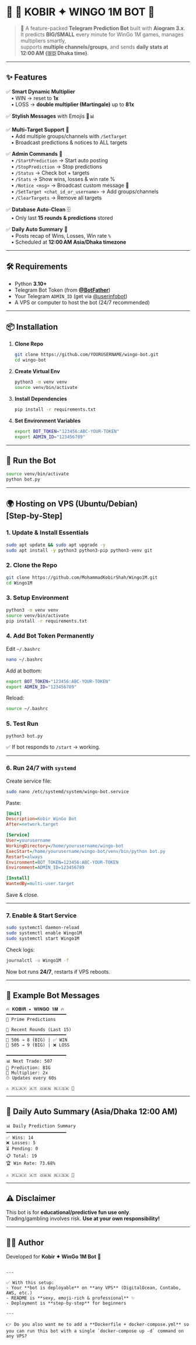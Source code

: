 # 🎰 🌟 KOBIR ✦ WINGO 1M BOT 🌟

> 🚀 A feature-packed **Telegram Prediction Bot** built with **Aiogram 3.x**.  
> It predicts **BIG/SMALL** every minute for WinGo 1M games, manages multipliers smartly,  
> supports **multiple channels/groups**, and sends **daily stats at 12:00 AM (🇧🇩 Dhaka time)**.  

---

## ✨ Features

✅ **Smart Dynamic Multiplier**  
  • WIN → reset to **1x**  
  • LOSS → **double multiplier (Martingale)** up to **81x**

✅ **Stylish Messages** with Emojis 🎲📊  

✅ **Multi‑Target Support** 📌  
  • Add multiple groups/channels with `/SetTarget`  
  • Broadcast predictions & notices to ALL targets  

✅ **Admin Commands** 🔑  
  • `/StartPrediction` → Start auto posting  
  • `/StopPrediction` → Stop predictions  
  • `/Status` → Check bot + targets  
  • `/Stats` → Show wins, losses & win rate %  
  • `/Notice <msg>` → Broadcast custom message 📢  
  • `/SetTarget <chat_id_or_username>` → Add groups/channels  
  • `/ClearTargets` → Remove all targets  

✅ **Database Auto-Clean** 🗄️  
  • Only last **15 rounds & predictions** stored  

✅ **Daily Auto Summary** 🌙  
  • Posts recap of Wins, Losses, Win rate `%`  
  • Scheduled at **12:00 AM Asia/Dhaka timezone**  

---

## 🛠️ Requirements

- Python **3.10+**
- Telegram Bot Token (from **[@BotFather](https://t.me/BotFather)**)
- Your Telegram `ADMIN_ID` (get via [@userinfobot](https://t.me/userinfobot))
- A VPS or computer to host the bot (24/7 recommended)

---

## 📦 Installation

1. **Clone Repo**
   ```bash
   git clone https://github.com/YOURUSERNAME/wingo-bot.git
   cd wingo-bot
   ```

2. **Create Virtual Env**
   ```bash
   python3 -m venv venv
   source venv/bin/activate
   ```

3. **Install Dependencies**
   ```bash
   pip install -r requirements.txt
   ```

4. **Set Environment Variables**
   ```bash
   export BOT_TOKEN="123456:ABC-YOUR-TOKEN"
   export ADMIN_ID="123456789"
   ```

---

## 🚀 Run the Bot

```bash
source venv/bin/activate
python bot.py
```

---

## 🌍 Hosting on VPS (Ubuntu/Debian) [Step‑by‑Step]

### 1. Update & Install Essentials
```bash
sudo apt update && sudo apt upgrade -y
sudo apt install -y python3 python3-pip python3-venv git
```

### 2. Clone the Repo
```bash
git clone https://github.com/MohammadKobirShah/Wingo1M.git
cd Wingo1M
```

### 3. Setup Environment
```bash
python3 -m venv venv
source venv/bin/activate
pip install -r requirements.txt
```

### 4. Add Bot Token Permanently
Edit `~/.bashrc`
```bash
nano ~/.bashrc
```
Add at bottom:
```bash
export BOT_TOKEN="123456:ABC-YOUR-TOKEN"
export ADMIN_ID="123456789"
```
Reload:
```bash
source ~/.bashrc
```

### 5. Test Run
```bash
python3 bot.py
```

✅ If bot responds to `/start` → working.

---

### 6. Run 24/7 with `systemd`

Create service file:
```bash
sudo nano /etc/systemd/system/wingo-bot.service
```

Paste:
```ini
[Unit]
Description=Kobir WinGo Bot
After=network.target

[Service]
User=yourusername
WorkingDirectory=/home/yourusername/wingo-bot
ExecStart=/home/yourusername/wingo-bot/venv/bin/python bot.py
Restart=always
Environment=BOT_TOKEN=123456:ABC-YOUR-TOKEN
Environment=ADMIN_ID=123456789

[Install]
WantedBy=multi-user.target
```

Save & close.

---

### 7. Enable & Start Service
```bash
sudo systemctl daemon-reload
sudo systemctl enable Wingo1M
sudo systemctl start Wingo1M
```

Check logs:
```bash
journalctl -u Wingo1M -f
```

Now bot runs **24/7**, restarts if VPS reboots.

---

## 🎯 Example Bot Messages

```
🔥 𝐊𝐎𝐁𝐈𝐑 ✦ 𝐖𝐈𝐍𝐆𝐎 𝟏𝐌 🔥
━━━━━━━━━━━━━━━━━━━━━━━
🤖 Prime Predictions

📜 Recent Rounds (Last 15)
━━━━━━━━━━━━━━━━━━━━━━━
🎲 506 → 8 (BIG) | ✅ WIN
🎲 505 → 9 (BIG) | ❌ LOSS

━━━━━━━━━━━━━━━━━━━━━━━
📊 Next Trade: 507
🔮 Prediction: BIG
💸 Multiplier: 2x
⏱ Updates every 60s

⚠️ 🇵‌🇱‌🇦‌🇾‌ 🇦‌🇹‌ 🇴‌🇼‌🇳‌ 🇷‌🇮‌🇸‌🇰‌ 🎲
```

---

## 🌙 Daily Auto Summary (Asia/Dhaka 12:00 AM)

```
📊 Daily Prediction Summary
━━━━━━━━━━━━━━━━━━━━━━━
✅ Wins: 14
❌ Losses: 5
⏳ Pending: 0
📋 Total: 19
🏆 Win Rate: 73.68%

⚠️ 🇵‌🇱‌🇦‌🇾‌ 🇦‌🇹‌ 🇴‌🇼‌🇳‌ 🇷‌🇮‌🇸‌🇰‌ 🎲
```

---

## ⚠️ Disclaimer
This bot is for **educational/predictive fun use only**.  
Trading/gambling involves risk. **Use at your own responsibility!**

---

## 👨‍💻 Author
Developed for **Kobir ✦ WinGo 1M Bot** 💖  
```

---

✅ With this setup:  
- Your **bot is deployable** on **any VPS** (DigitalOcean, Contabo, AWS, etc.)  
- README is **sexy, emoji‑rich & professional** ✨  
- Deployment is **step‑by‑step** for beginners  

---

👉 Do you also want me to add a **Dockerfile + docker‑compose.yml** so you can run this bot with a single `docker-compose up -d` command on any VPS?
